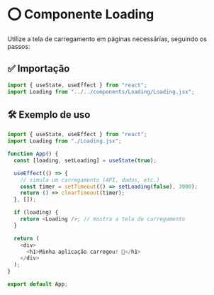 # ⭕ Componente Loading

Utilize a tela de carregamento em páginas necessárias, seguindo os passos:

## ✅ Importação

```javascript
import { useState, useEffect } from "react";
import Loading from "../../components/Loading/Loading.jsx";
```

## 🛠️ Exemplo de uso
```javascript
import { useState, useEffect } from "react";
import Loading from "./Loading.jsx";

function App() {
  const [loading, setLoading] = useState(true);

  useEffect(() => {
    // simula um carregamento (API, dados, etc.)
    const timer = setTimeout(() => setLoading(false), 3000);
    return () => clearTimeout(timer);
  }, []);

  if (loading) {
    return <Loading />; // mostra a tela de carregamento
  }

  return (
    <div>
      <h1>Minha aplicação carregou! 🎉</h1>
    </div>
  );
}

export default App;
```
